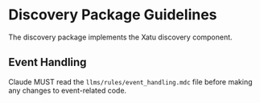 # Discovery Package Guidelines

The discovery package implements the Xatu discovery component.

## Event Handling
Claude MUST read the `llms/rules/event_handling.mdc` file before making any changes to event-related code.